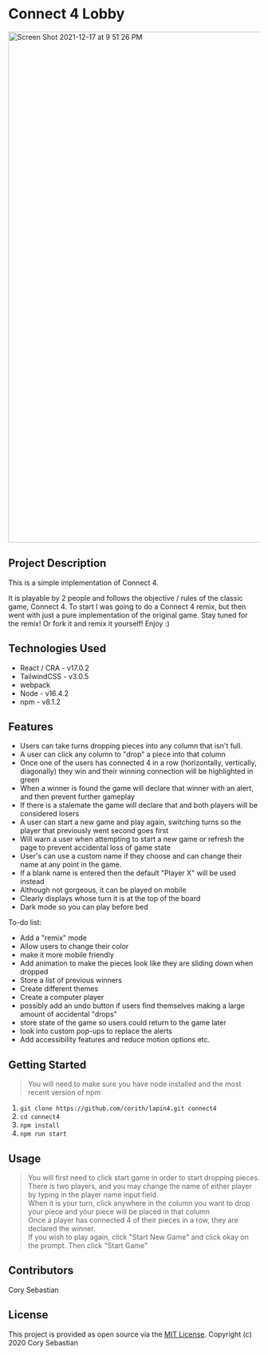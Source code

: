 # Connect 4 Lobby
<img width="1024" alt="Screen Shot 2021-12-17 at 9 51 26 PM" src="https://user-images.githubusercontent.com/44050949/146626628-4ce62feb-5872-48bf-ab0f-f0ddd5fb71d4.png">

## Project Description
This is a simple implementation of Connect 4. 

It is playable by 2 people and follows the objective / rules of the classic game, Connect 4.
To start I was going to do a Connect 4 remix, but then went with just a pure implementation of the original game.  Stay tuned for the
remix! Or fork it and remix it yourself! Enjoy :)


## Technologies Used

* React / CRA - v17.0.2
* TailwindCSS - v3.0.5
* webpack
* Node - v16.4.2
* npm - v8.1.2

## Features

* Users can take turns dropping pieces into any column that isn't full.
* A user can click any column to "drop" a piece into that column
* Once one of the users has connected 4 in a row (horizontally, vertically, diagonally) they win and their winning
connection will be highlighted in green
* When a winner is found the game will declare that winner with an alert, and then prevent further gameplay
* If there is a stalemate the game will declare that and both players will be considered losers
* A user can start a new game and play again, switching turns so the player that previously went second goes first
* Will warn a user when attempting to start a new game or refresh the page to prevent accidental loss of game state
* User's can use a custom name if they choose and can change their name at any point in the game.
* If a blank name is entered then the default "Player X" will be used instead
* Although not gorgeous, it can be played on mobile
* Clearly displays whose turn it is at the top of the board
* Dark mode so you can play before bed

To-do list:
* Add a "remix" mode
* Allow users to change their color
* make it more mobile friendly
* Add animation to make the pieces look like they are sliding down when dropped
* Store a list of previous winners
* Create different themes
* Create a computer player
* possibly add an undo button if users find themselves making a large amount of accidental "drops"
* store state of the game so users could return to the game later
* look into custom pop-ups to replace the alerts
* Add accessibility features and reduce motion options etc.

## Getting Started
>You will need to make sure you have node installed and the most recent version of npm 
1. `git clone https://github.com/corith/lapin4.git connect4`
2. `cd connect4`
3. `npm install`
4. `npm run start`

## Usage
> You will first need to click start game in order to start dropping pieces.  
> There is two players, and you may change the name of either player by typing in the player name input field.  
> When it is your turn, click anywhere in the column you want to drop your piece and your piece will be placed in that column  
> Once a player has connected 4 of their pieces in a row, they are declared the winner.  
> If you wish to play again, click "Start New Game" and click okay on the prompt. Then click "Start Game"

## Contributors

Cory Sebastian

## License

This project is provided as open source via the [MIT License](LICENSE.md). Copyright (c) 2020 Cory Sebastian

